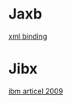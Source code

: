 # Jaxb
[xml binding](http://www.onjava.com/pub/a/onjava/2003/12/10/jaxb.html)

# Jibx
[ibm articel 2009](http://www.ibm.com/developerworks/java/tutorials/j-jibx2/)